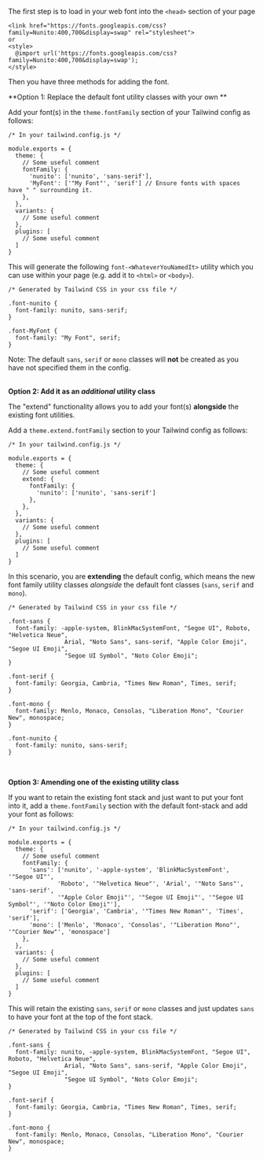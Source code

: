 
The first step is to load in your web font into the `<head>` section of your page
```
<link href="https://fonts.googleapis.com/css?family=Nunito:400,700&display=swap" rel="stylesheet">
or 
<style>
  @import url('https://fonts.googleapis.com/css?family=Nunito:400,700&display=swap');
</style>
```


Then you have three methods for adding the font.


**Option 1: Replace the default font utility classes with your own **

Add your font(s) in the `theme.fontFamily` section of your Tailwind config as follows:

```
/* In your tailwind.config.js */

module.exports = {
  theme: {
    // Some useful comment
	fontFamily: {
      'nunito': ['nunito', 'sans-serif'],
      'MyFont': ['"My Font"', 'serif'] // Ensure fonts with spaces have " " surrounding it.
	},
  },
  variants: {
    // Some useful comment
  },
  plugins: [
    // Some useful comment
  ]
}
```


This will generate the following `font-<WhateverYouNamedIt>` utility which you can use within your page (e.g. add it to `<html>` or `<body>`).


```
/* Generated by Tailwind CSS in your css file */

.font-nunito {
  font-family: nunito, sans-serif;
}

.font-MyFont {
  font-family: "My Font", serif;
}
```

Note: The default `sans`, `serif` or `mono` classes will **not** be created as you have not specified them in the config.<br><br>



**Option 2: Add it as an *additional* utility class**

The "extend" functionality allows you to add your font(s) **alongside** the existing font utilities.

Add a `theme.extend.fontFamily` section to your Tailwind config as follows:

```
/* In your tailwind.config.js */

module.exports = {
  theme: {
    // Some useful comment
    extend: {
      fontFamily: {
        'nunito': ['nunito', 'sans-serif']
      },
    },
  },
  variants: {
    // Some useful comment
  },
  plugins: [
    // Some useful comment
  ]
}
```


In this scenario, you are **extending** the default config, which means the new font family utility classes *alongside* the default font classes (`sans`, `serif` and `mono`).


```
/* Generated by Tailwind CSS in your css file */

.font-sans {
  font-family: -apple-system, BlinkMacSystemFont, "Segoe UI", Roboto, "Helvetica Neue", 
          		Arial, "Noto Sans", sans-serif, "Apple Color Emoji", "Segoe UI Emoji", 
				"Segoe UI Symbol", "Noto Color Emoji";
}

.font-serif {
  font-family: Georgia, Cambria, "Times New Roman", Times, serif;
}

.font-mono {
  font-family: Menlo, Monaco, Consolas, "Liberation Mono", "Courier New", monospace;
}

.font-nunito {
  font-family: nunito, sans-serif;
}
```
<br>


**Option 3: Amending one of the existing utility class**

If you want to retain the existing font stack and just want to put your font into it, add a `theme.fontFamily` section with the default font-stack and add your font as follows:


```
/* In your tailwind.config.js */

module.exports = {
  theme: {
    // Some useful comment
    fontFamily: {
      'sans': ['nunito', '-apple-system', 'BlinkMacSystemFont', '"Segoe UI"', 
              'Roboto', '"Helvetica Neue"', 'Arial', '"Noto Sans"', 'sans-serif', 
              '"Apple Color Emoji"', '"Segoe UI Emoji"', '"Segoe UI Symbol"', '"Noto Color Emoji"'],
      'serif': ['Georgia', 'Cambria', '"Times New Roman"', 'Times', 'serif'],
      'mono': ['Menlo', 'Monaco', 'Consolas', '"Liberation Mono"', '"Courier New"', 'monospace']
    },
  },
  variants: {
    // Some useful comment
  },
  plugins: [
    // Some useful comment
  ]
}
```

This will retain the existing  `sans`, `serif` or `mono` classes and just updates `sans` to have your font at the top of the font stack.



```
/* Generated by Tailwind CSS in your css file */

.font-sans {
  font-family: nunito, -apple-system, BlinkMacSystemFont, "Segoe UI", Roboto, "Helvetica Neue", 
          		Arial, "Noto Sans", sans-serif, "Apple Color Emoji", "Segoe UI Emoji", 
				"Segoe UI Symbol", "Noto Color Emoji";
}

.font-serif {
  font-family: Georgia, Cambria, "Times New Roman", Times, serif;
}

.font-mono {
  font-family: Menlo, Monaco, Consolas, "Liberation Mono", "Courier New", monospace;
}
```
